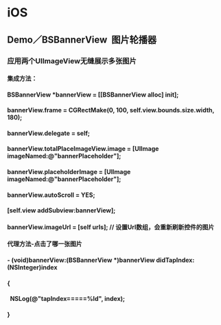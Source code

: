 # iOS
## Demo／BSBannerView  图片轮播器
### 应用两个UIImageView无缝展示多张图片
#### 集成方法： 
#### BSBannerView *bannerView = [[BSBannerView alloc] init];
#### bannerView.frame = CGRectMake(0, 100, self.view.bounds.size.width, 180);
#### bannerView.delegate = self;
#### bannerView.totalPlaceImageView.image = [UIImage imageNamed:@"bannerPlaceholder"];
#### bannerView.placeholderImage = [UIImage imageNamed:@"bannerPlaceholder"];
#### bannerView.autoScroll = YES; 
#### [self.view addSubview:bannerView];

#### bannerView.imageUrl = [self urls]; // 设置Url数组，会重新刷新控件的图片

#### 代理方法-点击了哪一张图片
#### - (void)bannerView:(BSBannerView *)bannerView didTapIndex:(NSInteger)index
#### {
####    NSLog(@"tapIndex=====%ld", index);
#### }
